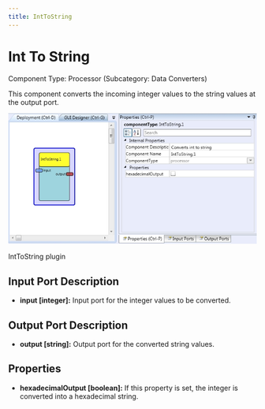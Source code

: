```yaml
---
title: IntToString
---
```


# Int To String

Component Type: Processor (Subcategory: Data Converters)

This component converts the incoming integer values to the string values at the output port.

![Screenshot: IntToString plugin](./img/inttostring.jpg "Screenshot: IntToString plugin")

IntToString plugin

## Input Port Description

*   **input \[integer\]:** Input port for the integer values to be converted.

## Output Port Description

*   **output \[string\]:** Output port for the converted string values.

## Properties

*   **hexadecimalOutput \[boolean\]:** If this property is set, the integer is converted into a hexadecimal string.